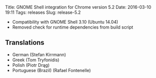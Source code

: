 Title: GNOME Shell integration for Chrome version 5.2
Date: 2016-03-10 19:11
Tags: releases
Slug: release-5.2

- Compatibility with GNOME Shell 3.10 (Ubuntu 14.04)
- Removed check for runtime dependencies from build script

## Translations

- German (Stefan Kirrmann)
- Greek (Tom Tryfonidis)
- Polish (Piotr Drąg)
- Portuguese (Brazil) (Rafael Fontenelle)
